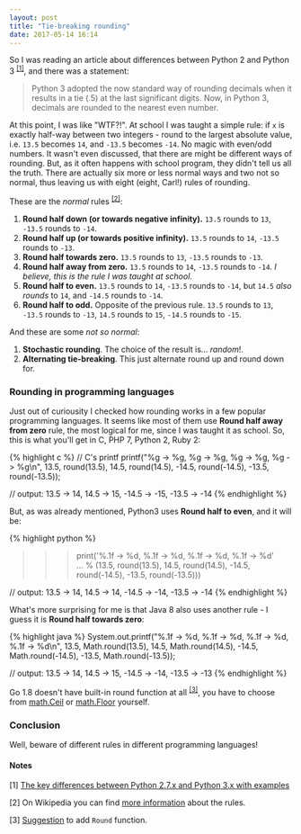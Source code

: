 ```yaml
---
layout: post
title: "Tie-breaking rounding"
date: 2017-05-14 16:14
---
```


So I was reading an article about differences between Python 2 and Python 3 <sup>[[1]](#1)</sup>, and there was a statement:

> Python 3 adopted the now standard way of rounding decimals when it results in a tie (.5) at the last significant digits. Now, in Python 3, decimals are rounded to the nearest even number.

At this point, I was like "WTF?!". At school I was taught a simple rule: if `x` is exactly half-way between two integers - round to the largest absolute value, i.e. `13.5` becomes `14`, and `-13.5` becomes `-14`. No magic with even/odd numbers. It wasn't even discussed, that there are might be different ways of rounding. But, as it often happens with school program, they didn't tell us all the truth. There are actually six more or less normal ways and two not so normal, thus leaving us with eight (eight, Carl!) rules of rounding. 

These are the *normal* rules <sup>[[2]](#2)</sup>:

1. **Round half down (or towards negative infinity).** `13.5` rounds to `13`, `-13.5` rounds to `-14`.
2. **Round half up (or towards positive infinity).** `13.5` rounds to `14`, `-13.5` rounds to `-13`.
3. **Round half towards zero.** `13.5` rounds to `13`, `-13.5` rounds to `-13`.
4. **Round half away from zero.** `13.5` rounds to `14`, `-13.5` rounds to `-14`. *I believe, this is the rule I was taught at school*.
5. **Round half to even.** `13.5` rounds to `14`, `-13.5` rounds to `-14`, but `14.5` *also rounds* to `14`, and `-14.5` rounds to `-14`.
6. **Round half to odd.** Opposite of the previous rule. `13.5` rounds to `13`, `-13.5` rounds to `-13`, `14.5` rounds to `15`, `-14.5` rounds to `-15`.

And these are some *not so normal*:

1. **Stochastic rounding**. The choice of the result is... *random*!.
2. **Alternating tie-breaking**. This just alternate round up and round down for.

### Rounding in programming languages

Just out of curiousity I checked how rounding works in a few popular programming languages. It seems like most of them use **Round half away from zero** rule, the most logical for me, since I was taught it as school. So, this is what you'll get in C, PHP 7, Python 2, Ruby 2:

{% highlight c %}
// C's printf
printf("%g -> %g, %g -> %g, %g -> %g, %g -> %g\n", 
    13.5, round(13.5), 14.5, round(14.5), -14.5, round(-14.5), -13.5, round(-13.5));

// output: 13.5 -> 14, 14.5 -> 15, -14.5 -> -15, -13.5 -> -14
{% endhighlight %}

But, as was already mentioned, Python3 uses **Round half to even**, and it will be:

{% highlight python %}
>>> print('%.1f -> %d, %.1f -> %d, %.1f -> %d, %.1f -> %d' \
... % (13.5, round(13.5), 14.5, round(14.5), -14.5, round(-14.5), -13.5, round(-13.5)))

// output: 13.5 -> 14, 14.5 -> 14, -14.5 -> -14, -13.5 -> -14
{% endhighlight %}

What's more surprising for me is that Java 8 also uses another rule - I guess it is **Round half towards zero**:

{% highlight java %}
System.out.printf("%.1f -> %d, %.1f -> %d, %.1f -> %d, %.1f -> %d\n",
    13.5, Math.round(13.5), 14.5, Math.round(14.5), -14.5, Math.round(-14.5), -13.5, Math.round(-13.5));

// output: 13.5 -> 14, 14.5 -> 15, -14.5 -> -14, -13.5 -> -13
{% endhighlight %}

Go 1.8 doesn't have built-in round function at all <sup>[[3]](#3)</sup>, you have to choose from [math.Ceil](https://golang.org/pkg/math/#Ceil) or [math.Floor](https://golang.org/pkg/math/#Floor) yourself.

### Conclusion

Well, beware of different rules in different programming languages!

<h4 class="notes">Notes</h4>

[1] <a name="1"></a> [The key differences between Python 2.7.x and Python 3.x with examples](http://sebastianraschka.com/Articles/2014_python_2_3_key_diff.html#bankers-rounding) 

[2] <a name="2"></a> On Wikipedia you can find [more information](https://en.wikipedia.org/wiki/Rounding#Tie-breaking) about the rules.

[3] <a name="3"></a> [Suggestion](https://github.com/golang/go/issues/4594) to add `Round` function.
